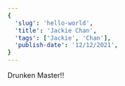 ```yaml
---
{
  'slug': 'hello-world',
  'title': 'Jackie Chan',
  'tags': ['Jackie', 'Chan'],
  'publish-date': '12/12/2021',
}
---
```


Drunken Master!!
